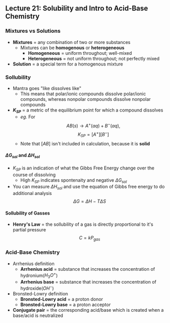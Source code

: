 ## Lecture 21: Solubility and Intro to Acid-Base Chemistry

### Mixtures vs Solutions
- **Mixtures** = any combination of two or more substances
    * Mixtures can be **homogenous** or **heterogeneous**
        + **Homogeneous** = uniform throughout; well-mixed
        + **Heterogeneous** = not uniform throughout; not perfectly mixed
- **Solution** = a special term for a homogenous mixture

### Sollubility
- Mantra goes "like dissolves like"
    * This means that polar/ionic compounds dissolve polar/ionic compounds, whereas nonpolar compounds dissolve nonpolar compounds
- **$K_{SP}$** = a metric of the equilibrium point for which a compound dissolves
    * *eg.* For
$$ AB(s) \to A^+(aq) + B^-(aq), $$
$$ K_{SP} = [A^+][B^-] $$
    * Note that $[AB]$ isn't included in calculation, because it is **solid**
 
#### $\Delta G_{sol}$ and $\Delta H_{sol}$
- $K_{SP}$ is an indication of what the Gibbs Free Energy change over the course of dissolving
    * High $K_{SP}$ indicates spontenaity and negative $\Delta G_{sol}$
- You can measure $\Delta H_{sol}$ and use the equation of Gibbs free energy to do additional analysis
$$ \Delta G = \Delta H - T \Delta S $$

#### Sollubility of Gasses
- **Henry's Law** = the sollubility of a gas is directly proportional to it's partial pressure
$$ C = k P_{gas} $$ 

### Acid-Base Chemistry
* Arrhenius definition
    + **Arrhenius acid** = substance that increases the concentration of hydronium($H_3O^+$)
    + **Arrhenius base** = substance that increases the concentration of hydroxide($OH^-$)
* Bronsted-Lowry definition
    + **Bronsted-Lowry acid** = a proton donor
    + **Bronsted-Lowry base** = a proton acceptor
* **Conjugate pair** = the corresponding acid/base which is created when a base/acid is neutralized
